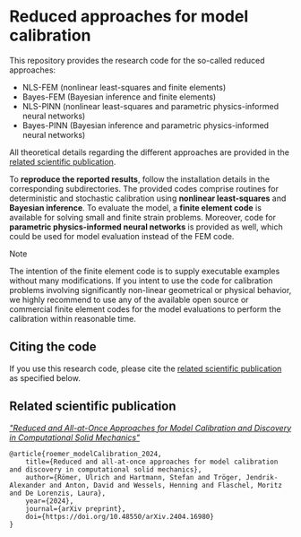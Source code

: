 # Reduced approaches for model calibration

This repository provides the research code for the so-called reduced approaches:
- NLS-FEM (nonlinear least-squares and finite elements)
- Bayes-FEM (Bayesian inference and finite elements)
- NLS-PINN (nonlinear least-squares and parametric physics-informed neural networks)
- Bayes-PINN (Bayesian inference and parametric physics-informed neural networks)

All theoretical details regarding the different approaches are provided in the [related scientific publication](#related-scientific-publication). 

To **reproduce the reported results**, follow the installation details in the corresponding subdirectories. The provided codes comprise routines for deterministic and stochastic calibration using **nonlinear least-squares** and **Bayesian inference**. To evaluate the model, a **finite element code** is available for solving small and finite strain problems. Moreover, code for **parametric physics-informed neural networks** is provided as well, which could be used for model evaluation instead of the FEM code.

> [!NOTE] 
> The intention of the finite element code is to supply executable examples without many modifications. If you intent to use the code for calibration problems involving significantly non-linear geometrical or physical behavior, we highly recommend to use any of the available open source or commercial finite element codes for the model evaluations to perform the calibration within reasonable time.

## Citing the code

If you use this research code, please cite the [related scientific publication](#related-scientific-publication) as specified below.

## Related scientific publication

[*"Reduced and All-at-Once Approaches for Model Calibration and Discovery in Computational Solid Mechanics"*](https://arxiv.org/abs/2404.16980)

```
@article{roemer_modelCalibration_2024,
    title={Reduced and all-at-once approaches for model calibration and discovery in computational solid mechanics},
    author={Römer, Ulrich and Hartmann, Stefan and Tröger, Jendrik-Alexander and Anton, David and Wessels, Henning and Flaschel, Moritz and De Lorenzis, Laura},
    year={2024},
    journal={arXiv preprint},
    doi={https://doi.org/10.48550/arXiv.2404.16980}
}
```